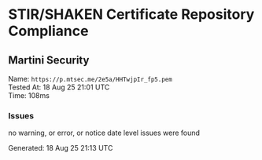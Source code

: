 # STIR/SHAKEN Certificate Repository Compliance

## Martini Security

Name: `https://p.mtsec.me/2e5a/HHTwjpIr_fp5.pem`\
Tested At: 18 Aug 25 21:01 UTC\
Time: 108ms

### Issues

no warning, or error, or notice date level issues were found

Generated: 18 Aug 25 21:13 UTC